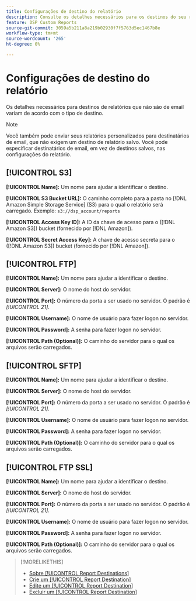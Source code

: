 ```yaml
---
title: Configurações de destino do relatório
description: Consulte os detalhes necessários para os destinos do seu relatório, por tipo de destino.
feature: DSP Custom Reports
source-git-commit: 3059a5b211a8a219b02930f7f5763d5ec1467b8e
workflow-type: tm+mt
source-wordcount: '265'
ht-degree: 0%

---
```


# Configurações de destino do relatório

Os detalhes necessários para destinos de relatórios que não são de email variam de acordo com o tipo de destino.

>[!NOTE]
>
> Você também pode enviar seus relatórios personalizados para destinatários de email, que não exigem um destino de relatório salvo. Você pode especificar destinatários de email, em vez de destinos salvos, nas configurações do relatório.

## [!UICONTROL S3]

**[!UICONTROL Name]:** Um nome para ajudar a identificar o destino.

**[!UICONTROL S3 Bucket URL]:** O caminho completo para a pasta no [!DNL Amazon Simple Storage Service] (S3) para o qual o relatório será carregado. Exemplo: `s3://dsp_account/reports`

**[!UICONTROL Access Key ID]:** A ID da chave de acesso para o ([!DNL Amazon S3]) bucket (fornecido por [!DNL Amazon]).

**[!UICONTROL Secret Access Key]:** A chave de acesso secreta para o ([!DNL Amazon S3]) bucket (fornecido por [!DNL Amazon]).

## [!UICONTROL FTP]

**[!UICONTROL Name]:** Um nome para ajudar a identificar o destino.

**[!UICONTROL Server]:** O nome do host do servidor.

**[!UICONTROL Port]:** O número da porta a ser usado no servidor. O padrão é *[!UICONTROL 21]*.

**[!UICONTROL Username]:** O nome de usuário para fazer logon no servidor.

**[!UICONTROL Password]:** A senha para fazer logon no servidor.

**[!UICONTROL Path (Optional)]:** O caminho do servidor para o qual os arquivos serão carregados.

## [!UICONTROL SFTP]

**[!UICONTROL Name]:** Um nome para ajudar a identificar o destino.

**[!UICONTROL Server]:** O nome do host do servidor.

**[!UICONTROL Port]:** O número da porta a ser usado no servidor. O padrão é *[!UICONTROL 21]*.

**[!UICONTROL Username]:** O nome de usuário para fazer logon no servidor.

**[!UICONTROL Password]:** A senha para fazer logon no servidor.

**[!UICONTROL Path (Optional)]:** O caminho do servidor para o qual os arquivos serão carregados.

## [!UICONTROL FTP SSL]

**[!UICONTROL Name]:** Um nome para ajudar a identificar o destino.

**[!UICONTROL Server]:** O nome do host do servidor.

**[!UICONTROL Port]:** O número da porta a ser usado no servidor. O padrão é *[!UICONTROL 21]*.

**[!UICONTROL Username]:** O nome de usuário para fazer logon no servidor.

**[!UICONTROL Password]:** A senha para fazer logon no servidor.

**[!UICONTROL Path (Optional)]:** O caminho do servidor para o qual os arquivos serão carregados.

>[!MORELIKETHIS]
>
>* [Sobre [!UICONTROL Report Destinations]](/help/dsp/reports/report-destinations/report-destination-about.md)
>* [Crie um [!UICONTROL Report Destination]](/help/dsp/reports/report-destinations/report-destination-create.md)
>* [Edite um [!UICONTROL Report Destination]](/help/dsp/reports/report-destinations/report-destination-edit.md)
>* [Excluir um [!UICONTROL Report Destination]](/help/dsp/reports/report-destinations/report-destination-delete.md)

